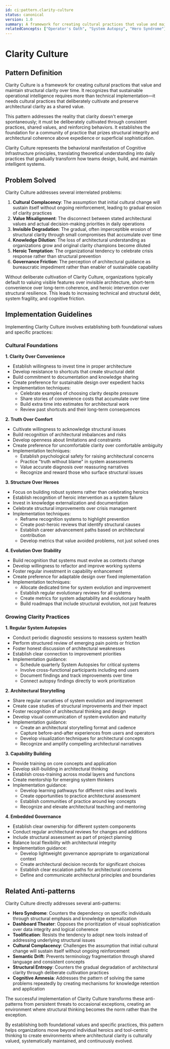 ```yaml
---
id: ci:pattern.clarity-culture
status: canonical
version: 1.0
summary: A framework for creating cultural practices that value and maintain structural clarity over time. Includes Cultural Foundations (Clarity Over Convenience, Truth Over Comfort, Structure Over Heroes, Evolution Over Stability) and Growing Clarity Practices (Regular System Autopsies, Architectural Storytelling, Capability Building, Embedded Governance).
relatedConcepts: ["Operator's Oath", "System Autopsy", "Hero Syndrome"]
---
```


# Clarity Culture

## Pattern Definition

Clarity Culture is a framework for creating cultural practices that value and maintain structural clarity over time. It recognizes that sustainable operational intelligence requires more than technical implementation—it needs cultural practices that deliberately cultivate and preserve architectural clarity as a shared value.

This pattern addresses the reality that clarity doesn't emerge spontaneously; it must be deliberately cultivated through consistent practices, shared values, and reinforcing behaviors. It establishes the foundation for a community of practice that prizes structural integrity and architectural coherence above expedience or superficial sophistication.

Clarity Culture represents the behavioral manifestation of Cognitive Infrastructure principles, translating theoretical understanding into daily practices that gradually transform how teams design, build, and maintain intelligent systems.

## Problem Solved

Clarity Culture addresses several interrelated problems:

1. **Cultural Complacency**: The assumption that initial cultural change will sustain itself without ongoing reinforcement, leading to gradual erosion of clarity practices
2. **Value Misalignment**: The disconnect between stated architectural values and actual decision-making priorities in daily operations
3. **Invisible Degradation**: The gradual, often imperceptible erosion of structural clarity through small compromises that accumulate over time
4. **Knowledge Dilution**: The loss of architectural understanding as organizations grow and original clarity champions become diluted
5. **Heroic Temptation**: The organizational tendency to celebrate crisis response rather than structural prevention
6. **Governance Friction**: The perception of architectural guidance as bureaucratic impediment rather than enabler of sustainable capability

Without deliberate cultivation of Clarity Culture, organizations typically default to valuing visible features over invisible architecture, short-term convenience over long-term coherence, and heroic intervention over structural resilience. This leads to increasing technical and structural debt, system fragility, and cognitive friction.

## Implementation Guidelines

Implementing Clarity Culture involves establishing both foundational values and specific practices:

### Cultural Foundations

**1. Clarity Over Convenience**
- Establish willingness to invest time in proper architecture
- Develop resistance to shortcuts that create structural debt
- Build commitment to documentation and knowledge sharing
- Create preference for sustainable design over expedient hacks
- Implementation techniques:
  - Celebrate examples of choosing clarity despite pressure
  - Share stories of convenience costs that accumulate over time
  - Build extra time into estimates for architectural work
  - Review past shortcuts and their long-term consequences

**2. Truth Over Comfort**
- Cultivate willingness to acknowledge structural issues
- Build recognition of architectural imbalances and risks
- Develop openness about limitations and constraints
- Create preference for uncomfortable clarity over comfortable ambiguity
- Implementation techniques:
  - Establish psychological safety for raising architectural concerns
  - Practice "truth without blame" in system assessments
  - Value accurate diagnosis over reassuring narratives
  - Recognize and reward those who surface structural issues

**3. Structure Over Heroes**
- Focus on building robust systems rather than celebrating heroics
- Establish recognition of heroic intervention as a system failure
- Invest in knowledge externalization and documentation
- Celebrate structural improvements over crisis management
- Implementation techniques:
  - Reframe recognition systems to highlight prevention
  - Create post-heroic reviews that identify structural causes
  - Establish career advancement paths based on architectural contribution
  - Develop metrics that value avoided problems, not just solved ones

**4. Evolution Over Stability**
- Build recognition that systems must evolve as contexts change
- Develop willingness to refactor and improve working systems
- Foster regular investment in capability enhancement
- Create preference for adaptable design over fixed implementation
- Implementation techniques:
  - Allocate dedicated time for system evolution and improvement
  - Establish regular evolutionary reviews for all systems
  - Create metrics for system adaptability and evolutionary health
  - Build roadmaps that include structural evolution, not just features

### Growing Clarity Practices

**1. Regular System Autopsies**
- Conduct periodic diagnostic sessions to reassess system health
- Perform structured review of emerging pain points or friction
- Foster honest discussion of architectural weaknesses
- Establish clear connection to improvement priorities
- Implementation guidance:
  - Schedule quarterly System Autopsies for critical systems
  - Involve cross-functional participants including end users
  - Document findings and track improvements over time
  - Connect autopsy findings directly to work prioritization

**2. Architectural Storytelling**
- Share regular narratives of system evolution and improvement
- Create case studies of structural improvements and their impact
- Foster recognition of architectural thinking and design
- Develop visual communication of system evolution and maturity
- Implementation guidance:
  - Create an architectural storytelling format and cadence
  - Capture before-and-after experiences from users and operators
  - Develop visualization techniques for architectural concepts
  - Recognize and amplify compelling architectural narratives

**3. Capability Building**
- Provide training on core concepts and application
- Develop skill-building in architectural thinking
- Establish cross-training across modal layers and functions
- Create mentorship for emerging system thinkers
- Implementation guidance:
  - Develop learning pathways for different roles and levels
  - Create opportunities to practice architectural assessment
  - Establish communities of practice around key concepts
  - Recognize and elevate architectural teaching and mentoring

**4. Embedded Governance**
- Establish clear ownership for different system components
- Conduct regular architectural reviews for changes and additions
- Include structural assessment as part of project planning
- Balance local flexibility with architectural integrity
- Implementation guidance:
  - Develop lightweight governance appropriate to organizational context
  - Create architectural decision records for significant choices
  - Establish clear escalation paths for architectural concerns
  - Define and communicate architectural principles and boundaries

## Related Anti-patterns

Clarity Culture directly addresses several anti-patterns:

- **Hero Syndrome**: Counters the dependency on specific individuals through structural emphasis and knowledge externalization
- **Dashboard Theater**: Opposes the prioritization of visual sophistication over data integrity and logical coherence
- **Toolification**: Resists the tendency to adopt new tools instead of addressing underlying structural issues
- **Cultural Complacency**: Challenges the assumption that initial cultural change will sustain itself without ongoing reinforcement
- **Semantic Drift**: Prevents terminology fragmentation through shared language and consistent concepts
- **Structural Entropy**: Counters the gradual degradation of architectural clarity through deliberate cultivation practices
- **Cognitive Amnesia**: Addresses the pattern of solving the same problems repeatedly by creating mechanisms for knowledge retention and application

The successful implementation of Clarity Culture transforms these anti-patterns from persistent threats to occasional exceptions, creating an environment where structural thinking becomes the norm rather than the exception.

By establishing both foundational values and specific practices, this pattern helps organizations move beyond individual heroics and tool-centric thinking to create environments where architectural clarity is culturally valued, systematically maintained, and continuously evolved.